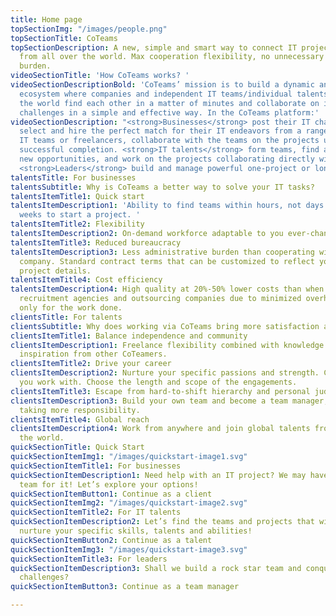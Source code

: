 ```yaml
---
title: Home page
topSectionImg: "/images/people.png"
topSectionTitle: CoTeams
topSectionDescription: A new, simple and smart way to connect IT projects and IT talents
  from all over the world. Max cooperation flexibility, no unnecessary costs and administrative
  burden.
videoSectionTitle: 'How CoTeams works? '
videoSectionDescriptionBold: 'CoTeams’ mission is to build a dynamic and transparent
  ecosystem where companies and independent IT teams/individual talents from all over
  the world find each other in a matter of minutes and collaborate on interesting
  challenges in a simple and effective way. In the CoTeams platform:'
videoSectionDescription: "<strong>Businesses</strong> post their IT challenges/projects,
  select and hire the perfect match for their IT endeavors from a range of pre-built
  IT teams or freelancers, collaborate with the teams on the projects until their
  successful completion. <strong>IT talents</strong> form teams, find and apply for
  new opportunities, and work on the projects collaborating directly with clients.
  <strong>Leaders</strong> build and manage powerful one-project or long-term IT teams."
talentsTitle: For businesses
talentsSubtitle: Why is CoTeams a better way to solve your IT tasks?
talentsItemTitle1: Quick start
talentsItemDescription1: 'Ability to find teams within hours, not days and weeks.1-2
  weeks to start a project. '
talentsItemTitle2: Flexibility
talentsItemDescription2: On-demand workforce adaptable to you ever-changing needs.
talentsItemTitle3: Reduced bureaucracy
talentsItemDescription3: Less administrative burden than cooperating with a traditional
  company. Standard contract terms that can be customized to reflect your particular
  project details.
talentsItemTitle4: Cost efficiency
talentsItemDescription4: High quality at 20%-50% lower costs than when working with
  recruitment agencies and outsourcing companies due to minimized overheads. Payment
  only for the work done.
clientsTitle: For talents
clientsSubtitle: Why does working via CoTeams bring more satisfaction and joy?
clientsItemTitle1: Balance independence and community
clientsItemDescription1: Freelance flexibility combined with knowledge sharing and
  inspiration from other CoTeamers.
clientsItemTitle2: Drive your career
clientsItemDescription2: Nurture your specific passions and strength. Choose people
  you work with. Choose the length and scope of the engagements.
clientsItemTitle3: Escape from hard-to-shift hierarchy and personal judgments
clientsItemDescription3: Build your own team and become a team manager, if you enjoy
  taking more responsibility.
clientsItemTitle4: Global reach
clientsItemDescription4: Work from anywhere and join global talents from all over
  the world.
quickSectionTitle: Quick Start
quickSectionItemImg1: "/images/quickstart-image1.svg"
quickSectionItemTitle1: For businesses
quickSectionItemDescription1: Need help with an IT project? We may have a perfect
  team for it! Let’s explore your options!
quickSectionItemButton1: Continue as a client
quickSectionItemImg2: "/images/quickstart-image2.svg"
quickSectionItemTitle2: For IT talents
quickSectionItemDescription2: Let’s find the teams and projects that will help you
  nurture your specific skills, talents and abilities!
quickSectionItemButton2: Continue as a talent
quickSectionItemImg3: "/images/quickstart-image3.svg"
quickSectionItemTitle3: For leaders
quickSectionItemDescription3: Shall we build a rock star team and conquer interesting
  challenges?
quickSectionItemButton3: Continue as a team manager

---
```

